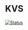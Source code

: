 # KVS

[![Status](https://github.com/dharanad/kvs/actions/workflows/rust.yml/badge.svg)](https://github.com/dharanad/kvs/actions/workflows/rust.yml)